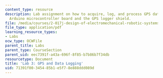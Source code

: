 ```yaml
---
content_type: resource
description: Lab assignment on how to acquire, log, and process GPS data using the
  Arduino microcontroller board and the GPS logger shield.
file: /media/courses/2-017j-design-of-electromechanical-robotic-systems-fall-2009/71391f00345485b1e5f78e888ddd089d_MIT2_017JF09_slides3.pdf
file_type: application/pdf
learning_resource_types:
- Labs
ocw_type: OCWFile
parent_title: Labs
parent_type: CourseSection
parent_uid: eec7391f-a43a-696f-8f85-b7b86b7f34db
resourcetype: Document
title: 'Lab 3: GPS and Data Logging'
uid: 71391f00-3454-85b1-e5f7-8e888ddd089d
---
```

